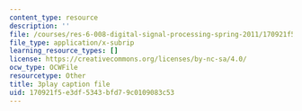 ```yaml
---
content_type: resource
description: ''
file: /courses/res-6-008-digital-signal-processing-spring-2011/170921f5e3df5343bfd79c0109083c53_oJv4dsUID0Q.vtt
file_type: application/x-subrip
learning_resource_types: []
license: https://creativecommons.org/licenses/by-nc-sa/4.0/
ocw_type: OCWFile
resourcetype: Other
title: 3play caption file
uid: 170921f5-e3df-5343-bfd7-9c0109083c53
---
```

